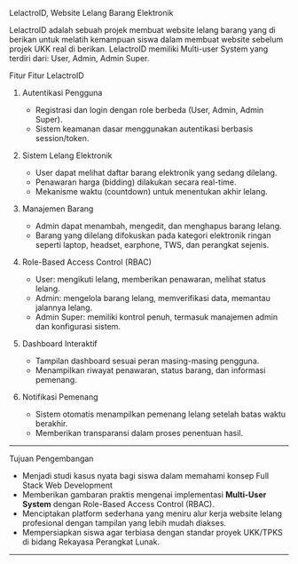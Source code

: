 LelactroID, Website Lelang Barang Elektronik

LelactroID adalah sebuah projek membuat website lelang barang yang di berikan untuk melatih kemampuan siswa dalam membuat website sebelum projek UKK real di berikan. LelactroID memiliki Multi-user System yang terdiri dari: User, Admin, Admin Super.

Fitur Fitur LelactroID
1. Autentikasi Pengguna
   - Registrasi dan login dengan role berbeda (User, Admin, Admin Super).
   - Sistem keamanan dasar menggunakan autentikasi berbasis session/token.

2. Sistem Lelang Elektronik
   - User dapat melihat daftar barang elektronik yang sedang dilelang.
   - Penawaran harga (bidding) dilakukan secara real-time.
   - Mekanisme waktu (countdown) untuk menentukan akhir lelang.

3. Manajemen Barang
   - Admin dapat menambah, mengedit, dan menghapus barang lelang.
   - Barang yang dilelang difokuskan pada kategori elektronik ringan seperti laptop, headset, earphone, TWS, dan perangkat sejenis.

4. Role-Based Access Control (RBAC)
   - User: mengikuti lelang, memberikan penawaran, melihat status lelang.  
   - Admin: mengelola barang lelang, memverifikasi data, memantau jalannya lelang.  
   - Admin Super: memiliki kontrol penuh, termasuk manajemen admin dan konfigurasi sistem.  

5. Dashboard Interaktif
   - Tampilan dashboard sesuai peran masing-masing pengguna.
   - Menampilkan riwayat penawaran, status barang, dan informasi pemenang.

6. Notifikasi Pemenang
   - Sistem otomatis menampilkan pemenang lelang setelah batas waktu berakhir.  
   - Memberikan transparansi dalam proses penentuan hasil.

---

Tujuan Pengembangan
- Menjadi studi kasus nyata bagi siswa dalam memahami konsep Full Stack Web Development
- Memberikan gambaran praktis mengenai implementasi **Multi-User System** dengan Role-Based Access Control (RBAC).  
- Menciptakan platform sederhana yang meniru alur kerja website lelang profesional dengan tampilan yang lebih mudah diakses.  
- Mempersiapkan siswa agar terbiasa dengan standar proyek UKK/TPKS di bidang Rekayasa Perangkat Lunak.  

---
